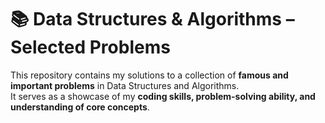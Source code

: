 # 📚 Data Structures & Algorithms – Selected Problems

This repository contains my solutions to a collection of **famous and important problems** in Data Structures and Algorithms.  
It serves as a showcase of my **coding skills, problem-solving ability, and understanding of core concepts**.

